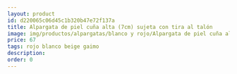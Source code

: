 ```yaml
---
layout: product
id: d220065c06d45c1b320b47e72f137a
title: Alpargata de piel cuña alta (7cm) sujeta con tira al talón 
image: img/productos/alpargatas/blanco y rojo/Alpargata de piel cuña alta (7cm) sujeta con tira al talón =67 =rojo blanco beige gaimo.webp
price: 67 
tags: rojo blanco beige gaimo
description: 
order: 0
---
```


